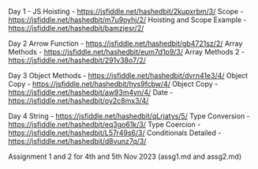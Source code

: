 Day 1 - JS
Hoisting - https://jsfiddle.net/hashedbit/2kupxrbm/3/
Scope - https://jsfiddle.net/hashedbit/m7u9oyhj/2/
Hoisting and Scope Example - https://jsfiddle.net/hashedbit/bamzjesr/2/

Day 2
Arrow Function - https://jsfiddle.net/hashedbit/gb4721sz/2/
Array Methods - https://jsfiddle.net/hashedbit/eum7d1p9/3/
Array Methods 2 - https://jsfiddle.net/hashedbit/291v38o7/2/

Day 3
Object Methods - https://jsfiddle.net/hashedbit/dvrn41e3/4/
Object Copy - https://jsfiddle.net/hashedbit/hys9fcbw/4/
Object Copy - https://jsfiddle.net/hashedbit/aw93m4yn/4/
Date - https://jsfiddle.net/hashedbit/oy2c8mx3/4/


Day 4
String - https://jsfiddle.net/hashedbit/qLrjatys/5/
Type Conversion - https://jsfiddle.net/hashedbit/eq3go61k/3/
Type Coercion - https://jsfiddle.net/hashedbit/L57r49s6/3/
Conditionals Detailed - https://jsfiddle.net/hashedbit/d8vunz7q/3/


Assignment 1 and 2 for 4th and 5th Nov 2023 (assg1.md and assg2.md)
